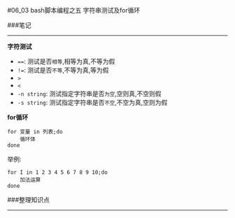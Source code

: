 #06_03 bash脚本编程之五 字符串测试及for循环

###笔记

---

**字符测试**

* `==`: 测试是否`相等`,相等为真,不等为假
* `!=`: 测试是否`不等`,不等为真,等为假
* `>`
* `<`
* `-n string`: 测试指定字符串是否`为空`,空则真,不空则假
* `-s string`: 测试指定字符串是否`不空`,不空为真,空则为假

**for循环**

	for 变量 in 列表;do
		循环体
	done
	
举例:

	for I in 1 2 3 4 5 6 7 8 9 10;do
		加法运算
	done	

###整理知识点

---